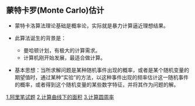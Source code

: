 ## 蒙特卡罗(Monte Carlo)估计

- 蒙特卡洛算法理论基础是概率论，实际就是暴力计算逼近理想结果。

- 此算法诞生的背景是：
  - 曼哈顿计划，有极大的计算需求。
  - 计算机刚开始发展，最适合做计算。
  
- 基本思想：当所求解问题是某种随机事件出现的概率，或者是某个随机变量的期望值时，通过某种“实验”的方法，以这种事件出现的频率估计这一随机事件的概率，或者得到这个随机变量的某些数字特征，并将其作为问题的解。

[1.阿里笔试题](MonteCarlo_estimation_ali.ipynb)
[2.计算曲线下的面积](MonteCarlo_estimation_area_cal.ipynb)
[3.计算圆周率](MonteCarlo_estimation_pi_cal.ipynb)
